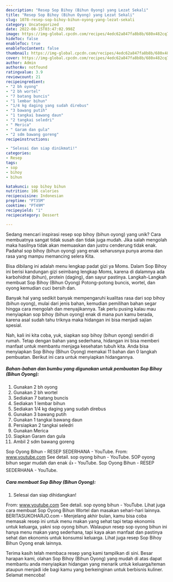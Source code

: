 ```yaml
---
description: "Resep Sop Bihoy (Bihun Oyong) yang Lezat Sekali"
title: "Resep Sop Bihoy (Bihun Oyong) yang Lezat Sekali"
slug: 1078-resep-sop-bihoy-bihun-oyong-yang-lezat-sekali
category: Uncategorized
date: 2022-08-15T03:47:02.998Z
image: https://img-global.cpcdn.com/recipes/4edc62a847fa8b8b/680x482cq70/sop-bihoy-bihun-oyong-foto-resep-utama.jpg
hideToc: false
enableToc: true
enableTocContent: false
thumbnail: https://img-global.cpcdn.com/recipes/4edc62a847fa8b8b/680x482cq70/sop-bihoy-bihun-oyong-foto-resep-utama.jpg
cover: https://img-global.cpcdn.com/recipes/4edc62a847fa8b8b/680x482cq70/sop-bihoy-bihun-oyong-foto-resep-utama.jpg
author: Admin
authorAv: notfound
ratingvalue: 3.9
reviewcount: 21
recipeingredient:
- "2 bh oyong"
- "2 bh wortel"
- "7 batang buncis"
- "1 lembar bihun"
- "1/4 kg daging yang sudah direbus"
- "3 bawang putih"
- "1 tangkai bawang daun"
- "2 tangkai seledri"
- " Merica"
- " Garam dan gula"
- "2 sdm bawang goreng"
recipeinstructions:

- "Selesai dan siap dinikmati!"
categories:
- Resep
tags:
- sop
- bihoy
- bihun

katakunci: sop bihoy bihun 
nutrition: 106 calories
recipecuisine: Indonesian
preptime: "PT35M"
cooktime: "PT49M"
recipeyield: "1"
recipecategory: Dessert

---
```





Sedang mencari inspirasi resep sop bihoy (bihun oyong) yang unik? Cara membuatnya sangat tidak susah dan tidak juga mudah. Jika salah mengolah maka hasilnya tidak akan memuaskan dan justru cenderung tidak enak. Padahal sop bihoy (bihun oyong) yang enak seharusnya punya aroma dan rasa yang mampu memancing selera Kita.





Bisa dibilang ini adalah menu lengkap padat gizi ya Moms. Dalam Sop Bihoy ini berisi kandungan gizi seimbang lengkap Moms, karena di dalamnya ada karbohidrat (bihun), protein (daging), dan sayur pastinya. Langkah-Langkah membuat Sop Bihoy (Bihun Oyong) Potong-potong buncis, wortel, dan oyong kemudian cuci bersih dan.

Banyak hal yang sedikit banyak mempengaruhi kualitas rasa dari sop bihoy (bihun oyong), mulai dari jenis bahan, kemudian pemilihan bahan segar hingga cara mengolah dan menyajikannya. Tak perlu pusing kalau mau menyiapkan sop bihoy (bihun oyong) enak di mana pun kamu berada, karena asal sudah tahu triknya maka hidangan ini bisa menjadi sajian spesial.






Nah, kali ini kita coba, yuk, siapkan sop bihoy (bihun oyong) sendiri di rumah. Tetap dengan bahan yang sederhana, hidangan ini bisa memberi manfaat untuk membantu menjaga kesehatan tubuh kita. Anda bisa menyiapkan Sop Bihoy (Bihun Oyong) memakai 11 bahan dan 0 langkah pembuatan. Berikut ini cara untuk menyiapkan hidangannya.

<!--inarticleads1-->

##### Bahan-bahan dan bumbu yang digunakan untuk pembuatan Sop Bihoy (Bihun Oyong):

1. Gunakan 2 bh oyong
1. Gunakan 2 bh wortel
1. Sediakan 7 batang buncis
1. Sediakan 1 lembar bihun
1. Sediakan 1/4 kg daging yang sudah direbus
1. Gunakan 3 bawang putih
1. Gunakan 1 tangkai bawang daun
1. Persiapkan 2 tangkai seledri
1. Gunakan  Merica
1. Siapkan  Garam dan gula
1. Ambil 2 sdm bawang goreng


Sop Oyong Bihun - RESEP SEDERHANA - YouTube. From: www.youtube.com See detail. sop oyong bihun - YouTube. SOP oyong bihun segar mudah dan enak 👍 - YouTube. Sop Oyong Bihun - RESEP SEDERHANA - YouTube. 

<!--inarticleads2-->

##### Cara membuat Sop Bihoy (Bihun Oyong):


1. Selesai dan siap dihidangkan!

From: www.youtube.com See detail. sop oyong bihun - YouTube. Lihat juga cara membuat Sop Oyong Bihun Wortel dan masakan sehari-hari lainnya. BERITASUKOHARJO.com - Menjelang akhir bulan, kamu bisa coba memasak resep ini untuk menu makan yang sehat tapi tetap ekonomis untuk keluarga, yakni sop oyong bihun. Walaupun resep sop oyong bihun ini hanya menu makan yang sederhana, tapi kaya akan manfaat dan pastinya sehat dan ekonomis untuk konsumsi keluarga. Lihat juga resep Sop Bihoy Bihun Oyong enak lainnya. 

Terima kasih telah membaca resep yang kami tampilkan di sini. Besar harapan kami, olahan Sop Bihoy (Bihun Oyong) yang mudah di atas dapat membantu anda menyiapkan hidangan yang menarik untuk keluarga/teman ataupun menjadi ide bagi kamu yang berkeinginan untuk berbisnis kuliner. Selamat mencoba!

